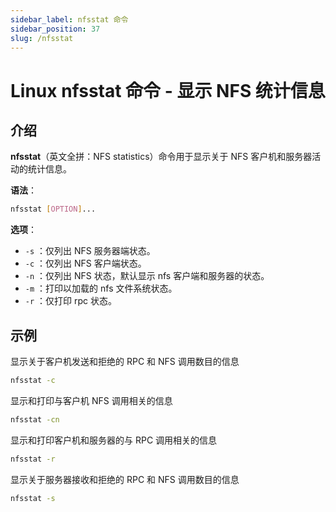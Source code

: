 ```yaml
---
sidebar_label: nfsstat 命令
sidebar_position: 37
slug: /nfsstat
---
```


# Linux nfsstat 命令 - 显示 NFS 统计信息



## 介绍

**nfsstat**（英文全拼：NFS statistics）命令用于显示关于 NFS 客户机和服务器活动的统计信息。

**语法**：

```bash
nfsstat [OPTION]...
```

**选项**：

- `-s` ：仅列出 NFS 服务器端状态。
- `-c` ：仅列出 NFS 客户端状态。
- `-n` ：仅列出 NFS 状态，默认显示 nfs 客户端和服务器的状态。
- `-m` ：打印以加载的 nfs 文件系统状态。
- `-r` ：仅打印 rpc 状态。



## 示例

显示关于客户机发送和拒绝的 RPC 和 NFS 调用数目的信息

```bash
nfsstat -c
```

显示和打印与客户机 NFS 调用相关的信息

```bash
nfsstat -cn
```

显示和打印客户机和服务器的与 RPC 调用相关的信息

```bash
nfsstat -r
```

显示关于服务器接收和拒绝的 RPC 和 NFS 调用数目的信息

```bash
nfsstat -s
```

